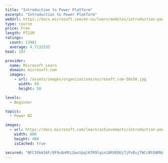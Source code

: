 ```yaml
---
title: "Introduction to Power Platform"
excerpt: "Introduction to Power Platform"
webUrl: https://docs.microsoft.com/en-us/learn/modules/introduction-power-platform/
type: course
price: Free
length: PT21M
ratings:
  count: 13981
  average: 4.7132535
heat: 107

provider:
  name: Microsoft Learn
  domain: microsoft.com
  images:
    - url: /assets/images/organizations/microsoft.com-50x50.jpg
      width: 50
      height: 50

levels:
  - Beginner

topics:
  - Power BI

images:
  - url: https://docs.microsoft.com/learn/achievements/introduction-power-platform-social.png
    width: 800
    height: 400
    isCached: true

secured: "NFC3XkH16F/OF9u8nMtLOwxVpqlKfR9lqin1ARVE0UjTjPvDujTWCcBtOAMbE6fP6+Vn3jPJlLxc+Hk2JhHPwa7urkOZfJSi674he9mBsKVwwx5O4YPYMzU19lJ2r8j+M9LVqC/SWRW4A+0HCxeGknClVLZdKMQNrON0IEShspuhm90jrmFO2JjSxX4KwOgjEm550f0g+ZPxbTYyahJ2EyM2wJDa2lpOwHiKg3MCxgr9vX+ymvkavdhnDnwG9Ocgk2b5Y88BBPuI1VdArued7oobmup8Sc87eG3GghvmafT9tVnquwTrapJw/LtyxGwbGkHfimakwMay9i671yu7762Dq9o9YkmWmaZozg2I9gBqxV940Ypd+qX76/HiozOkorLSCMhYjnFqFaTQp8QdVXhEyORqWxHqDDDRKQvkFuNr33x92J1zVvn3lebG7M4f;KogNVJW2WYy5Q3p7VZ6mMw=="
---
```


